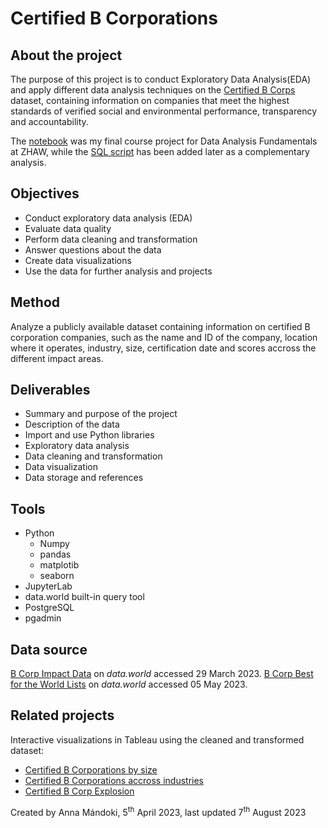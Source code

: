 # Certified B Corporations

## About the project

The purpose of this project is to conduct Exploratory Data Analysis(EDA) and apply different data analysis techniques on the [Certified B Corps](https://www.bcorporation.net/en-us/certification) dataset, containing information on companies that meet the highest standards of verified social and environmental performance, transparency and accountability.

The [notebook](https://github.com/annamandoki/Certified_B_Corp/blob/main/B_Corp_Project_Anna_M.ipynb) was my final course project for Data Analysis Fundamentals at ZHAW, while the [SQL script](https://github.com/annamandoki/Certified_B_Corp/blob/main/B_Corp_Best_for_the_World_2022_SQL.sql) has been added later as a complementary analysis.

## Objectives

- Conduct exploratory data analysis (EDA)
- Evaluate data quality
- Perform data cleaning and transformation
- Answer questions about the data
- Create data visualizations
- Use the data for further analysis and projects

## Method

Analyze a publicly available dataset containing information on certified B corporation companies, such as the name and ID of the company, location where it operates, industry, size, certification date and scores accross the different impact areas.

## Deliverables

- Summary and purpose of the project
- Description of the data
- Import and use Python libraries
- Exploratory data analysis
- Data cleaning and transformation
- Data visualization
- Data storage and references

## Tools

- Python
    - Numpy
    - pandas
    - matplotib
    - seaborn
- JupyterLab
- data.world built-in query tool
- PostgreSQL 
- pgadmin

## Data source

[B Corp Impact Data](https://data.world/blab/b-corp-impact-data) on *data.world* accessed 29 March 2023.
[B Corp Best for the World Lists](https://data.world/blab/b-corp-best-for-the-world-lists) on *data.world* accessed 05 May 2023.

## Related projects

Interactive visualizations in Tableau using the cleaned and transformed dataset:

- [Certified B Corporations by size](https://public.tableau.com/app/profile/anna8476/viz/CertifiedBCorporations/Dashboard1)
- [Certified B Corporations accross industries](https://public.tableau.com/app/profile/anna8476/viz/CertifiedBCorporationsDrillDown/Dashboard1)
- [Certified B Corp Explosion](https://public.tableau.com/app/profile/anna8476/viz/BCorpExplosion/Dashboard1)

Created by Anna Mándoki, 5<sup>th</sup> April 2023, last updated 7<sup>th</sup> August 2023
